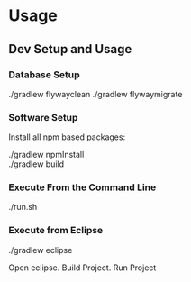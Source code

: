 # Usage

## Dev Setup and Usage

### Database Setup
./gradlew flywayclean
./gradlew flywaymigrate

### Software Setup

Install all npm based packages:

./gradlew npmInstall    
./gradlew build

### Execute From the Command Line
./run.sh


### Execute from Eclipse
./gradlew eclipse

Open eclipse. Build Project. Run Project
